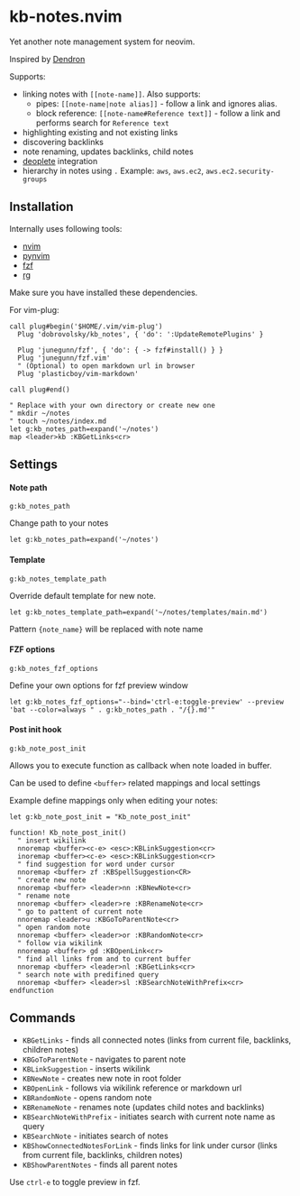 # kb-notes.nvim

Yet another note management system for neovim.

Inspired by [Dendron](https://wiki.dendron.so/)

Supports:

- linking notes with `[[note-name]]`. Also supports:
  - pipes: `[[note-name|note alias]]` - follow a link and ignores alias.
  - block reference: `[[note-name#Reference text]]` - follow a link and performs search for `Reference text`
- highlighting existing and not existing links
- discovering backlinks
- note renaming, updates backlinks, child notes
- [deoplete](https://github.com/Shougo/deoplete.nvim) integration
- hierarchy in notes using `.` Example: `aws`, `aws.ec2`, `aws.ec2.security-groups`

## Installation

Internally uses following tools:

- [nvim](https://neovim.io/)
- [pynvim](https://github.com/neovim/pynvim)
- [fzf](https://github.com/junegunn/fzf)
- [rg](https://github.com/BurntSushi/ripgrep)

Make sure you have installed these dependencies.

For vim-plug:

```viml
call plug#begin('$HOME/.vim/vim-plug')
  Plug 'dobrovolsky/kb_notes', { 'do': ':UpdateRemotePlugins' }

  Plug 'junegunn/fzf', { 'do': { -> fzf#install() } }
  Plug 'junegunn/fzf.vim'
  " (Optional) to open markdown url in browser
  Plug 'plasticboy/vim-markdown'

call plug#end()

" Replace with your own directory or create new one
" mkdir ~/notes
" touch ~/notes/index.md
let g:kb_notes_path=expand('~/notes')
map <leader>kb :KBGetLinks<cr>
```

## Settings

#### Note path

`g:kb_notes_path`

Change path to your notes

```viml
let g:kb_notes_path=expand('~/notes')
```

#### Template

`g:kb_notes_template_path`

Override default template for new note.

```viml
let g:kb_notes_template_path=expand('~/notes/templates/main.md')
```

Pattern `{note_name}` will be replaced with note name

#### FZF options

`g:kb_notes_fzf_options`

Define your own options for fzf preview window

```viml
let g:kb_notes_fzf_options="--bind='ctrl-e:toggle-preview' --preview 'bat --color=always " . g:kb_notes_path . "/{}.md'"
```

#### Post init hook

`g:kb_note_post_init`

Allows you to execute function as callback when note loaded in buffer.

Can be used to define `<buffer>` related mappings and local settings

Example define mappings only when editing your notes:

```viml
let g:kb_note_post_init = "Kb_note_post_init"

function! Kb_note_post_init()
  " insert wikilink
  nnoremap <buffer><c-e> <esc>:KBLinkSuggestion<cr>
  inoremap <buffer><c-e> <esc>:KBLinkSuggestion<cr>
  " find suggestion for word under cursor
  nnoremap <buffer> zf :KBSpellSuggestion<CR>
  " create new note
  nnoremap <buffer> <leader>nn :KBNewNote<cr>
  " rename note
  nnoremap <buffer> <leader>re :KBRenameNote<cr>
  " go to pattent of current note
  nnoremap <leader>u :KBGoToParentNote<cr>
  " open random note
  nnoremap <buffer> <leader>or :KBRandomNote<cr>
  " follow via wikilink
  nnoremap <buffer> gd :KBOpenLink<cr>
  " find all links from and to current buffer
  nnoremap <buffer> <leader>nl :KBGetLinks<cr>
  " search note with predifined query
  nnoremap <buffer> <leader>sl :KBSearchNoteWithPrefix<cr>
endfunction
```

## Commands

- `KBGetLinks` - finds all connected notes (links from current file, backlinks, children notes)
- `KBGoToParentNote` - navigates to parent note
- `KBLinkSuggestion` - inserts wikilink
- `KBNewNote` - creates new note in root folder
- `KBOpenLink` - follows via wikilink reference or markdown url
- `KBRandomNote` - opens random note
- `KBRenameNote` - renames note (updates child notes and backlinks)
- `KBSearchNoteWithPrefix` - initiates search with current note name as query
- `KBSearchNote` - initiates search of notes
- `KBShowConnectedNotesForLink` - finds links for link under cursor (links from current file, backlinks, children notes)
- `KBShowParentNotes` - finds all parent notes

Use `ctrl-e` to toggle preview in fzf.
